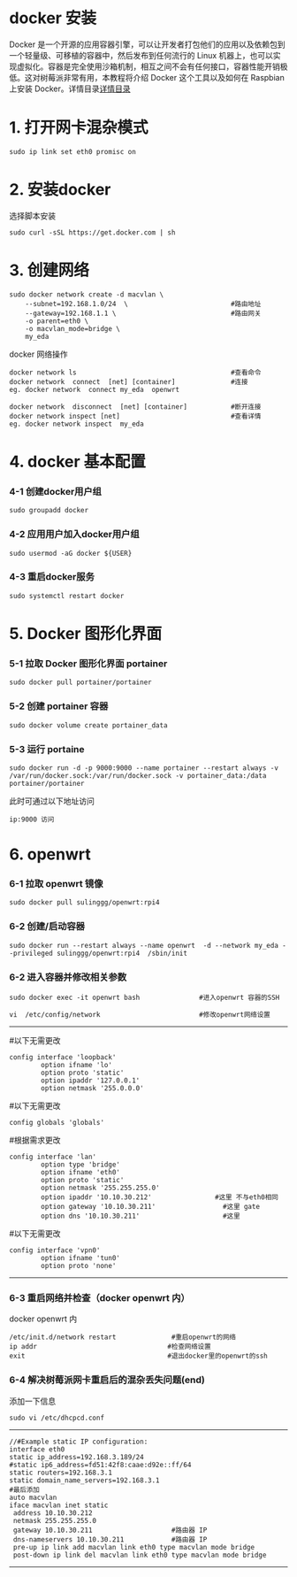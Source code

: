 docker 安装
=======
Docker 是一个开源的应用容器引擎，可以让开发者打包他们的应用以及依赖包到一个轻量级、可移植的容器中，然后发布到任何流行的 Linux 机器上，也可以实现虚拟化。容器是完全使用沙箱机制，相互之间不会有任何接口，容器性能开销极低。这对树莓派非常有用，本教程将介绍 Docker 这个工具以及如何在 Raspbian 上安装 Docker。详情目录[详情目录](https://github.com/erxiaowang417/Raspberry-Pi4B/tree/main/docker) 

# 1.  打开网卡混杂模式

    sudo ip link set eth0 promisc on 
  
# 2. 安装docker

选择脚本安装
 
    sudo curl -sSL https://get.docker.com | sh
  
# 3. 创建网络

    sudo docker network create -d macvlan \
        --subnet=192.168.1.0/24  \                          #路由地址
        --gateway=192.168.1.1 \                             #路由网关
        -o parent=eth0 \
        -o macvlan_mode=bridge \
        my_eda
 
 docker 网络操作
 
    docker network ls                                       #查看命令      
    docker network  connect  [net] [container]              #连接
    eg. docker network  connect my_eda  openwrt

    docker network  disconnect  [net] [container]           #断开连接
    docker network inspect [net]                            #查看详情 
    eg. docker network inspect  my_eda    

# 4. docker 基本配置

### 4-1 创建docker用户组

    sudo groupadd docker
   
### 4-2 应用用户加入docker用户组

 
    sudo usermod -aG docker ${USER}
    

### 4-3 重启docker服务

    sudo systemctl restart docker

# 5. Docker 图形化界面
### 5-1 拉取 Docker 图形化界面 portainer
    sudo docker pull portainer/portainer
### 5-2 创建 portainer 容器
    sudo docker volume create portainer_data
### 5-3 运行 portaine

    sudo docker run -d -p 9000:9000 --name portainer --restart always -v /var/run/docker.sock:/var/run/docker.sock -v portainer_data:/data portainer/portainer
    
此时可通过以下地址访问

    ip:9000 访问
    
    
 # 6. openwrt

### 6-1 拉取 openwrt 镜像

    sudo docker pull sulinggg/openwrt:rpi4 
### 6-2 创建/启动容器

    sudo docker run --restart always --name openwrt  -d --network my_eda --privileged sulinggg/openwrt:rpi4  /sbin/init
    
### 6-2 进入容器并修改相关参数

    sudo docker exec -it openwrt bash               #进入openwrt 容器的SSH

    vi  /etc/config/network                         #修改openwrt网络设置 

----------------------------------------
#以下无需更改

    config interface 'loopback'
            option ifname 'lo'
            option proto 'static'
            option ipaddr '127.0.0.1'
            option netmask '255.0.0.0'
#以下无需更改

    config globals 'globals'
#根据需求更改

    config interface 'lan'
            option type 'bridge'
            option ifname 'eth0'        
            option proto 'static'
            option netmask '255.255.255.0'
            option ipaddr '10.10.30.212'                #这里 不与eth0相同
            option gateway '10.10.30.211'                 #这里 gate
            option dns '10.10.30.211'                     #这里 
#以下无需更改

    config interface 'vpn0'
            option ifname 'tun0'
            option proto 'none'
----------------------------------------

### 6-3 重启网络并检查（docker openwrt 内）
docker openwrt 内

    /etc/init.d/network restart              #重启openwrt的网络
    ip addr                                 #检查网络设置
    exit                                    #退出docker里的openwrt的ssh
    
 ### 6-4 解决树莓派网卡重启后的混杂丢失问题(end)
  
  添加一下信息
  
    sudo vi /etc/dhcpcd.conf
  
------------------------------------------------------------------------

    //#Example static IP configuration:
    interface eth0
    static ip_address=192.168.3.189/24
    #static ip6_address=fd51:42f8:caae:d92e::ff/64
    static routers=192.168.3.1
    static domain_name_servers=192.168.3.1
    #最后添加
    auto macvlan
    iface macvlan inet static
     address 10.10.30.212 
     netmask 255.255.255.0
     gateway 10.10.30.211                    #路由器 IP
     dns-nameservers 10.10.30.211            #路由器 IP
     pre-up ip link add macvlan link eth0 type macvlan mode bridge
     post-down ip link del macvlan link eth0 type macvlan mode bridge
 
------------------------------------------------------------------------
